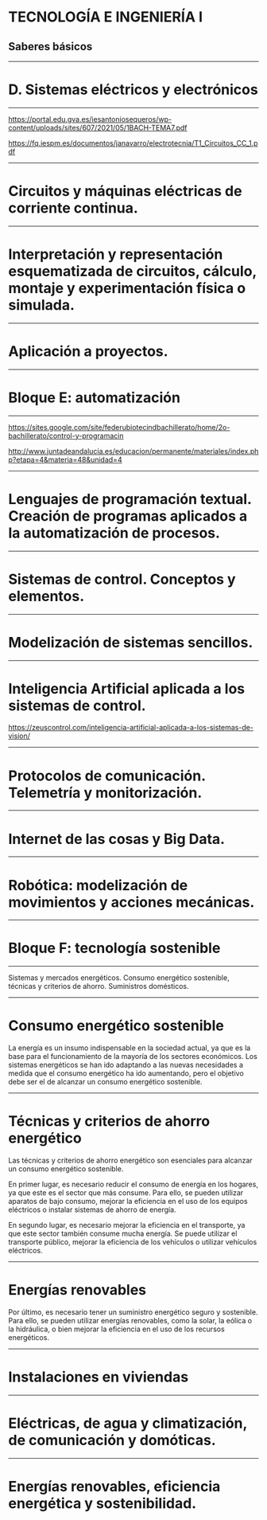 
# TECNOLOGÍA E INGENIERÍA I
## Saberes básicos

---
# D. Sistemas eléctricos y electrónicos
---

https://portal.edu.gva.es/iesantoniosequeros/wp-content/uploads/sites/607/2021/05/1BACH-TEMA7.pdf

https://fq.iespm.es/documentos/janavarro/electrotecnia/T1_Circuitos_CC_1.pdf

---
# Circuitos y máquinas eléctricas de corriente continua.

---
# Interpretación y representación esquematizada de circuitos, cálculo, montaje y experimentación física o simulada.

---
# Aplicación a proyectos.

---

<!-- _class: invert -->
# <!--fit --> Bloque E: automatización
---

https://sites.google.com/site/federubiotecindbachillerato/home/2o-bachillerato/control-y-programacin

http://www.juntadeandalucia.es/educacion/permanente/materiales/index.php?etapa=4&materia=48&unidad=4

---
# Lenguajes de programación textual. Creación de programas aplicados a la automatización de procesos.

---
# Sistemas de control. Conceptos y elementos.

---
# Modelización de sistemas sencillos.

---
# Inteligencia Artificial aplicada a los sistemas de control.

https://zeuscontrol.com/inteligencia-artificial-aplicada-a-los-sistemas-de-vision/

---
# Protocolos de comunicación. Telemetría y monitorización.

---
# Internet de las cosas y Big Data.

---
# Robótica: modelización de movimientos y acciones mecánicas.

---

<!-- _class: invert -->
# <!--fit --> Bloque F: tecnología sostenible
---

Sistemas y mercados energéticos.
Consumo energético sostenible, técnicas y criterios de ahorro.
Suministros domésticos.

---
# Consumo energético sostenible

La energía es un insumo indispensable en la sociedad actual, ya que es la base para el funcionamiento de la mayoría de los sectores económicos. Los sistemas energéticos se han ido adaptando a las nuevas necesidades a medida que el consumo energético ha ido aumentando, pero el objetivo debe ser el de alcanzar un consumo energético sostenible.

---
# Técnicas y criterios de ahorro energético

Las técnicas y criterios de ahorro energético son esenciales para alcanzar un consumo energético sostenible.

En primer lugar, es necesario reducir el consumo de energía en los hogares, ya que este es el sector que más consume. Para ello, se pueden utilizar aparatos de bajo consumo, mejorar la eficiencia en el uso de los equipos eléctricos o instalar sistemas de ahorro de energía.

En segundo lugar, es necesario mejorar la eficiencia en el transporte, ya que este sector también consume mucha energía. Se puede utilizar el transporte público, mejorar la eficiencia de los vehículos o utilizar vehículos eléctricos.

---
# Energías renovables

Por último, es necesario tener un suministro energético seguro y sostenible. Para ello, se pueden utilizar energías renovables, como la solar, la eólica o la hidráulica, o bien mejorar la eficiencia en el uso de los recursos energéticos.

---
# Instalaciones en viviendas

---
#  Eléctricas, de agua y climatización, de comunicación y domóticas.

---
# Energías renovables, eficiencia energética y sostenibilidad.
